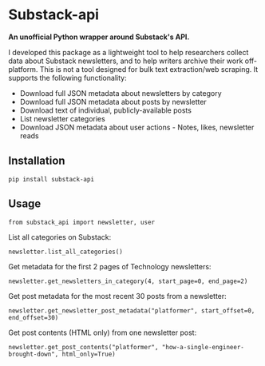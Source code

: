 # Substack-api

**An unofficial Python wrapper around Substack's API.**

I developed this package as a lightweight tool to help researchers collect data about Substack newsletters, and to help writers archive their work off-platform. This is not a tool designed for bulk text extraction/web scraping. It supports the following functionality:

* Download full JSON metadata about newsletters by category
* Download full JSON metadata about posts by newsletter
* Download text of individual, publicly-available posts
* List newsletter categories
* Download JSON metadata about user actions - Notes, likes, newsletter reads

## Installation

`pip install substack-api`

## Usage

```from substack_api import newsletter, user```

List all categories on Substack:

```
newsletter.list_all_categories()
```

Get metadata for the first 2 pages of Technology newsletters:

```
newsletter.get_newsletters_in_category(4, start_page=0, end_page=2)
```

Get post metadata for the most recent 30 posts from a newsletter:

```
newsletter.get_newsletter_post_metadata("platformer", start_offset=0, end_offset=30)
```

Get post contents (HTML only) from one newsletter post:

```
newsletter.get_post_contents("platformer", "how-a-single-engineer-brought-down", html_only=True)
```
